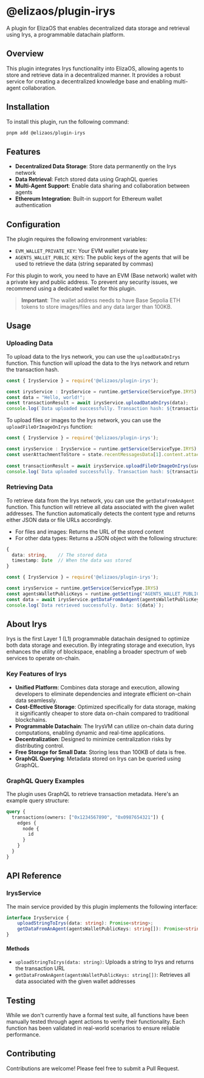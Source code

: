 # @elizaos/plugin-irys

A plugin for ElizaOS that enables decentralized data storage and retrieval using Irys, a programmable datachain platform.

## Overview

This plugin integrates Irys functionality into ElizaOS, allowing agents to store and retrieve data in a decentralized manner. It provides a robust service for creating a decentralized knowledge base and enabling multi-agent collaboration.

## Installation

To install this plugin, run the following command:

```bash
pnpm add @elizaos/plugin-irys
```


## Features

- **Decentralized Data Storage**: Store data permanently on the Irys network
- **Data Retrieval**: Fetch stored data using GraphQL queries
- **Multi-Agent Support**: Enable data sharing and collaboration between agents
- **Ethereum Integration**: Built-in support for Ethereum wallet authentication

## Configuration

The plugin requires the following environment variables:

- `EVM_WALLET_PRIVATE_KEY`: Your EVM wallet private key
- `AGENTS_WALLET_PUBLIC_KEYS`: The public keys of the agents that will be used to retrieve the data (string separated by commas)

For this plugin to work, you need to have an EVM (Base network) wallet with a private key and public address. To prevent any security issues, we recommend using a dedicated wallet for this plugin.

> **Important**: The wallet address needs to have Base Sepolia ETH tokens to store images/files and any data larger than 100KB.

## Usage

### Uploading Data

To upload data to the Irys network, you can use the `uploadDataOnIrys` function. This function will upload the data to the Irys network and return the transaction hash.

```typescript
const { IrysService } = require('@elizaos/plugin-irys');

const irysService : IrysService = runtime.getService(ServiceType.IRYS)
const data = "Hello, world!";
const transactionResult = await irysService.uploadDataOnIrys(data);
console.log(`Data uploaded successfully. Transaction hash: ${transactionResult}`);
```

To upload files or images to the Irys network, you can use the `uploadFileOrImageOnIrys` function:

```typescript
const { IrysService } = require('@elizaos/plugin-irys');

const irysService : IrysService = runtime.getService(ServiceType.IRYS)
const userAttachmentToStore = state.recentMessagesData[1].content.attachments[0].url.replace("agent\\agent", "agent");
            
const transactionResult = await irysService.uploadFileOrImageOnIrys(userAttachmentToStore);
console.log(`Data uploaded successfully. Transaction hash: ${transactionResult}`);
```

### Retrieving Data

To retrieve data from the Irys network, you can use the `getDataFromAnAgent` function. This function will retrieve all data associated with the given wallet addresses. The function automatically detects the content type and returns either JSON data or file URLs accordingly.

- For files and images: Returns the URL of the stored content
- For other data types: Returns a JSON object with the following structure:
```typescript
{
  data: string,    // The stored data
  timestamp: Date  // When the data was stored
}
```

```typescript
const { IrysService } = require('@elizaos/plugin-irys');

const irysService = runtime.getService(ServiceType.IRYS)
const agentsWalletPublicKeys = runtime.getSetting("AGENTS_WALLET_PUBLIC_KEYS").split(",");
const data = await irysService.getDataFromAnAgent(agentsWalletPublicKeys);
console.log(`Data retrieved successfully. Data: ${data}`);
```

## About Irys

Irys is the first Layer 1 (L1) programmable datachain designed to optimize both data storage and execution. By integrating storage and execution, Irys enhances the utility of blockspace, enabling a broader spectrum of web services to operate on-chain.

### Key Features of Irys

- **Unified Platform**: Combines data storage and execution, allowing developers to eliminate dependencies and integrate efficient on-chain data seamlessly.
- **Cost-Effective Storage**: Optimized specifically for data storage, making it significantly cheaper to store data on-chain compared to traditional blockchains.
- **Programmable Datachain**: The IrysVM can utilize on-chain data during computations, enabling dynamic and real-time applications.
- **Decentralization**: Designed to minimize centralization risks by distributing control.
- **Free Storage for Small Data**: Storing less than 100KB of data is free.
- **GraphQL Querying**: Metadata stored on Irys can be queried using GraphQL.

### GraphQL Query Examples

The plugin uses GraphQL to retrieve transaction metadata. Here's an example query structure:

```graphql
query {
  transactions(owners: ["0x1234567890", "0x0987654321"]) {
    edges {
      node {
        id
      }
    }
  }
}
```


## API Reference

### IrysService

The main service provided by this plugin implements the following interface:

```typescript
interface IrysService {
    uploadStringToIrys(data: string): Promise<string>;
    getDataFromAnAgent(agentsWalletPublicKeys: string[]): Promise<string>;
}
```

#### Methods

- `uploadStringToIrys(data: string)`: Uploads a string to Irys and returns the transaction URL
- `getDataFromAnAgent(agentsWalletPublicKeys: string[])`: Retrieves all data associated with the given wallet addresses

## Testing

While we don't currently have a formal test suite, all functions have been manually tested through agent actions to verify their functionality. Each function has been validated in real-world scenarios to ensure reliable performance.

## Contributing

Contributions are welcome! Please feel free to submit a Pull Request.